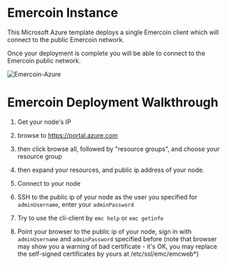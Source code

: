 # Emercoin Instance

This Microsoft Azure template deploys a single Emercoin client which will connect to the public Emercoin network.

Once your deployment is complete you will be able to connect to the Emercoin public network.

![Emercoin-Azure](https://raw.githubusercontent.com/TVDKoni/azure-quickstart-templates/master/blockchain/images/emercoin.png)

# Emercoin Deployment Walkthrough
1. Get your node's IP
 1. browse to https://portal.azure.com

 2. then click browse all, followed by "resource groups", and choose your resource group

 3. then expand your resources, and public ip address of your node.

2. Connect to your node
 1. SSH to the public ip of your node as the user you specified for `adminUsername`, enter your `adminPassword`
 2. Try to use the cli-client by `emc help` or `emc getinfo`
 3. Point your browser to the public ip of your node, sign in with `adminUsername` and `adminPassword` specified before (note that browser may show you a warning of bad certificate - it's OK, you may replace the self-signed certificates by yours at /etc/ssl/emc/emcweb*)
